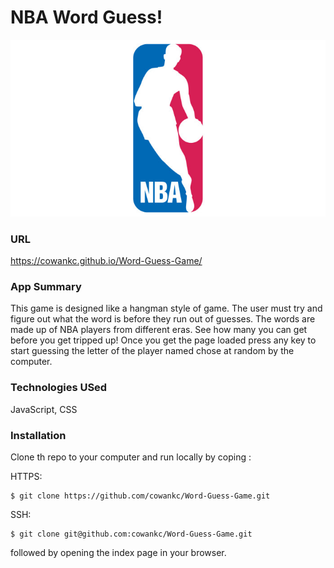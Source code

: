 # NBA Word Guess!

![logo](https://github.com/cowankc/Word-Guess-Game/blob/master/docs/assets/images/nbalogo.jpg)

### URL 
https://cowankc.github.io/Word-Guess-Game/

### App Summary 
This game is designed like a hangman style of game. The user must try and figure out 
what the word is before they run out of guesses. The words are made up of NBA players 
from different eras. See how many you can get before you get tripped up! Once you get 
the page loaded press any key to start guessing the letter of the player named chose at 
random by the computer.

### Technologies USed 
JavaScript, CSS 

### Installation 
Clone th repo to your computer and run locally by coping :

HTTPS:
```
$ git clone https://github.com/cowankc/Word-Guess-Game.git
```

SSH: 
```
$ git clone git@github.com:cowankc/Word-Guess-Game.git
```

followed by opening the index page in your browser. 
